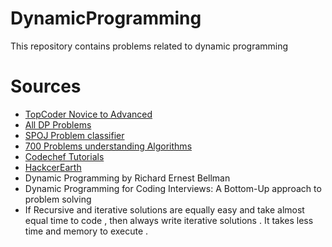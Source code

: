
# DynamicProgramming
This repository contains problems related to dynamic programming
# Sources 
  * [TopCoder Novice to Advanced](https://www.topcoder.com/community/competitive-programming/tutorials/dynamic-programming-from-novice-to-advanced/)
  * [All DP Problems](https://www.geeksforgeeks.org/fundamentals-of-algorithms/#DynamicProgramming)
  * [SPOJ Problem classifier](http://problemclassifier.appspot.com/)
  * [700 Problems understanding Algorithms](http://praveendhinwacoding.blogspot.com/2013/06/700-problems-to-understand-you-complete.html)
  * [Codechef Tutorials](https://www.codechef.com/wiki/tutorial-dynamic-programming)
  * [HackcerEarth](https://www.hackerearth.com/practice/notes/dynamic-programming-i-1/)
  * Dynamic Programming by Richard Ernest Bellman
  * Dynamic Programming for Coding Interviews: A Bottom-Up approach to problem solving 
  * If Recursive and iterative solutions are equally easy and take almost equal time to 
    code , then always write iterative solutions . It takes less time and memory to execute .
    